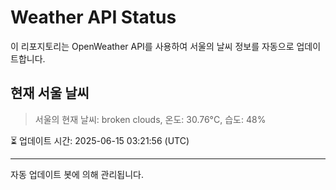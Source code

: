
# Weather API Status

이 리포지토리는 OpenWeather API를 사용하여 서울의 날씨 정보를 자동으로 업데이트합니다.

## 현재 서울 날씨
> 서울의 현재 날씨: broken clouds, 온도: 30.76°C, 습도: 48%

⏳ 업데이트 시간: 2025-06-15 03:21:56 (UTC)

---
자동 업데이트 봇에 의해 관리됩니다.
